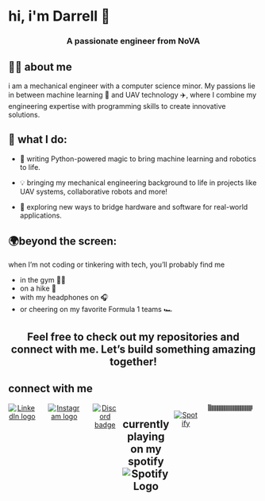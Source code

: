 # hi, i'm Darrell 👋

<h3 align="center">A passionate engineer from NoVA</h3>

## ✍🏾 about me
i am a mechanical engineer with a computer science minor. 
My passions lie in between machine learning 🤖 and UAV technology ✈️, where I combine my engineering expertise with programming skills to create innovative solutions.

## 🔧 what I do:

- 🐍 writing Python-powered magic to bring machine learning and robotics to life.

- 💡 bringing my mechanical engineering background to life in projects like UAV systems, collaborative robots and more!

- 🚀 exploring new ways to bridge hardware and software for real-world applications.

## 🌍beyond the screen:
when I’m not coding or tinkering with tech, you’ll probably find me
- in the gym 💪🏾
- on a hike 🌳
- with my headphones on 🎧
- or cheering on my favorite Formula 1 teams 🏎️

<h2 align="center">Feel free to check out my repositories and connect with me. Let’s build something amazing together!

## connect with me

<div align="center" style="display: flex; justify-content: center; gap: 10px;">
  <a href="https://www.linkedin.com/in/otood" target="_blank">
    <img src="https://img.shields.io/static/v1?message=LinkedIn&logo=linkedin&label=&color=0077B5&logoColor=white&labelColor=&style=for-the-badge" height="25" alt="LinkedIn logo" />
  </a>
  &nbsp;
  <a href="https://www.instagram.com/darrell.otoo/" target="_blank">
    <img src="https://img.shields.io/static/v1?message=Instagram&logo=instagram&label=&color=E4405F&logoColor=white&labelColor=&style=for-the-badge" height="25" alt="Instagram logo" />
  </a>
  &nbsp;
  <a href="https://discord.com/users/338862233893470219" target="_blank">
    <img src="https://dcbadge.limes.pink/api/shield/338862233893470219?theme=default-inverted" height="25" alt="Discord badge" />
  </a>

## currently playing on my spotify <img src="https://upload.wikimedia.org/wikipedia/commons/8/84/Spotify_icon.svg" alt="Spotify Logo" width="20" height="20" />
[![Spotify](https://spotify-now-playing-ebon-two.vercel.app/api/spotify)](https://open.spotify.com/user/31tkizmlfusfrey7o3gd64tfx4n4)

###

<picture>
  <source media="(prefers-color-scheme: dark)" srcset="https://raw.githubusercontent.com/platane/platane/output/github-contribution-grid-snake-dark.svg">
  <source media="(prefers-color-scheme: light)" srcset="https://raw.githubusercontent.com/platane/platane/output/github-contribution-grid-snake.svg">
  <img alt="Snake animation" src="https://raw.githubusercontent.com/platane/platane/output/github-contribution-grid-snake.svg">
</picture>

###
